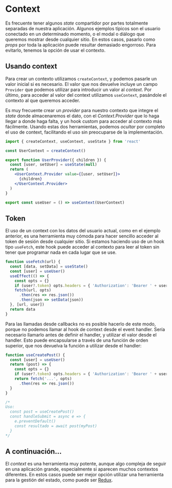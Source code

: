 # Context

Es frecuente tener algunos _state_ compartidor por partes totalmente separadas
de nuestra aplicación. Algunos ejemplos típicos son el usuario conectado en
un determinado momento, o el modal o diálogo que queremos mostrar desde
cualquier sitio. En estos casos, pasarlo como _props_ por toda la aplicación
puede resultar demasiado engorroso. Para evitarlo, tenemos la opción de usar
el contexto.

## Usando context

Para crear un contexto utilizamos `createContext`, y podemos pasarle un valor
inicial si es necesario. El valor que nos devuelve incluye un campo `Provider`
que podemos utilizar para introducir un valor al _context_. Por último, para
acceder al valor del context utilizamos `useContext`, pasándole el contexto
al que queremos acceder.

Es muy frecuente crear un _provider_ para nuestro contexto que integre el
_state_ donde almacenaremos el dato, con el _Context.Provider_ que lo haga
llegar a donde haga falta, y un hook custom para acceder al contexto más
fácilmente. Usando estas dos herramientas, podemos _ocultar_ por completo el
uso de context, facilitando el uso sin preocuparse de la implementación.

```jsx
import { createContext, useContext, useState } from 'react'

const UserContext = createContext()

export function UserProvider({ children }) {
  const [user, setUser] = useState(null)
  return (
    <UserContext.Provider value={[user, setUser]}>
      {children}
    </UserContext.Provider>
  )
}

export const useUser = () => useContext(UserContext)
```

## Token

El uso de un context con los datos del usuario actual, como en el ejemplo
anterior, es una herramienta muy cómoda para hacer sencillo acceder al token
de sesión desde cualquier sitio. Si estamos haciendo uso de un hook tipo
`useFetch`, este hook puede acceder al contexto para leer al token sin tener
que programar nada en cada lugar que se use.

```jsx
function useFetch(url) {
  const [data, setData] = useState()
  const [user] = useUser()
  useEffect(() => {
    const opts = {}
    if (user?.token) opts.headers = { 'Authorization': 'Bearer ' + user.token }
    fetch(url, opts)
      .then(res => res.json())
      .then(json => setData(json))
  }, [url, user])
  return data
}
```

Para las llamadas desde callbacks no es posible hacerlo de este modo, porque no
podemos llamar al hook de context desde el event handler. Sería necesario
llamarlo antes de definir el handler, y utilizar el valor desde el handler.
Esto puede encapsularse a través de una función de orden superior, que nos
devuelva la función a utilizar desde el handler:

```jsx
function useCreatePost() {
  const [user] = useUser()
  return (post) => {
    const opts = {}
    if (user?.token) opts.headers = { 'Authorization': 'Bearer ' + user.token }
    return fetch('...', opts)
      .then(res => res.json())
  }
}

/*
Uso:
  const post = useCreatePost()
  const handleSubmit = async e => {
    e.preventDefault()
    const resultado = await post(myPost)
  }
*/
```

## A continuación...

El _context_ es una herramienta muy potente, aunque algo compleja de seguir en
una aplicación grande, especialmente si aparecen muchos contextos diferentes.
En estos casos puede ser mejor opción utilizar una herramienta para la gestión
del estado, como puede ser [Redux](./11-redux.md).
